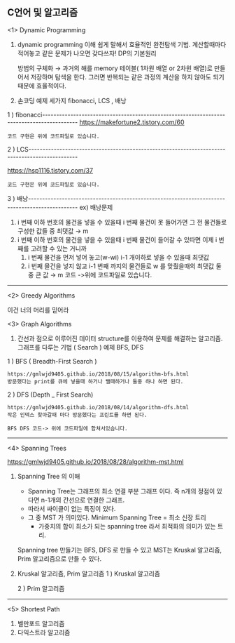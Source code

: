 C언어 및 알고리즘
----------
<1> Dynamic Programming


1. dynamic programming 이해
    쉽게 말해서 효율적인 완전탐색 기법.
    계산할때마다 적어놓고 같은 문제가 나오면 갖다쓰자! DP의 기본원리


    방법의 구체화 → 과거의 해를 memory 테이블( 1차원 배열 or 2차원 배열)로 만들어서 저장하며 탐색을 한다. 그러면 반복되는 같은 과정의 계산을 하지 않아도 되기 때문에 효율적이다.


2. 손코딩 예제 세가지 fibonacci, LCS , 배낭


1 ) fibonacci------------------------------------------------------------------------------------------
https://makefortune2.tistory.com/60

    코드 구현은 위에 코드파일로 있습니다.
    
        
2 ) LCS-----------------------------------------------------------------------------------------------


https://hsp1116.tistory.com/37

    코드 구현은 위에 코드파일로 있습니다.
3 ) 배낭-----------------------------------------------------------------------------------------------
    ex) 배낭문제
1. i 번째 이하 번호의 물건을 넣을 수 있을때 i 번째 물건이 못 들어가면 그 전 물건들로 구성한 값들 중 최댓값 → m
2. i 번째 이하 번호의 물건을 넣을 수 있을때 i 번째 물건이 들어갈 수 있따면 이제 i 번째를 고려할 수 있는 거니까
    1. i 번째 물건을 먼저 넣어 놓고(w-wi) i-1 개이하로 넣을 수 있을때 최댓값
    2. i 번째 믈건을 넣지 않고 i-1 번째 까지의 물건들로 w 를 맞췄을때의 최댓값
    둘 중 큰 값 → m
        코드 ->위에 코드파일로 있습니다.
    
----------
<2> Greedy Algorithms

이건 너의 머리를 믿어라

<3> Graph Algorithms
1. 간선과 점으로 이루어진 데이터 structure를 이용하여 문제를 해결하는 알고리즘.
그래프를 다루는 기법 ( Search ) 예제 BFS, DFS

1 ) BFS ( Breadth-First Search )

    https://gmlwjd9405.github.io/2018/08/15/algorithm-bfs.html
    방문했다는 print를 큐에 넣을때 하거나 뺄때하거나 둘중 하나 하면 된다.
    
2 ) DFS (Depth _ First Search)

    https://gmlwjd9405.github.io/2018/08/14/algorithm-dfs.html
    작은 인덱스 찾아갈때 마다 방문했다는 프린트를 하면 된다.
    
    BFS DFS 코드-> 위에 코드파일에 합쳐서있습니다.
    
 
----------
<4> Spanning Trees

https://gmlwjd9405.github.io/2018/08/28/algorithm-mst.html

1. Spanning Tree 의 이해
    - Spanning Tree는 그래프의 최소 연결 부분 그래프 이다. 즉 n개의 정점이 있다면 n-1개의 간선으로 연결한 그래프.
    - 따라서 싸이클이 없는 특징이 있다.
    - 그 중 MST 가 의미있다.  Minimum Spanning Tree = 최소 신장 트리
        - 가중치의 합이 최소가 되는 spanning tree 라서 최적화의 의미가 있는 트리.


    Spanning tree 만들기는 BFS, DFS 로 만들 수 있고
    MST는 Kruskal 알고리즘, Prim 알고리즘으로 만들 수 있다.


2. Kruskal 알고리즘, Prim 알고리즘
    1 ) Kruskal 알고리즘
    
    2 ) Prim 알고리즘


----------
<5> Shortest Path
1. 벨만포드 알고리즘
2. 다익스트라 알고리즘






